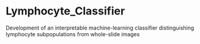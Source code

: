 # Lymphocyte_Classifier
Development of an interpretable machine-learning classifier distinguishing lymphocyte subpopulations from whole-slide images
